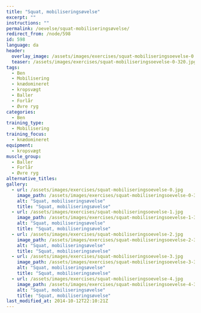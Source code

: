 ```yaml
---
title: "Squat, mobiliseringsøvelse"
excerpt: ""
instructions: ""
permalink: /oevelse/squat-mobiliseringsøvelse/
redirect_from: /node/598
id: 598
language: da
header:
  overlay_image: /assets/images/exercises/squat-mobiliseringsoevelse-0.jpg
  teaser: /assets/images/exercises/squat-mobiliseringsoevelse-0-320.jpg
tags:
  - Ben
  - Mobilisering
  - knædomineret
  - kropsvægt
  - Baller
  - Forlår
  - Øvre ryg
categories:
  - Ben
training_type: 
  - Mobilisering
training_focus: 
  - knædomineret
equipment:
  - kropsvægt
muscle_group:
  - Baller
  - Forlår
  - Øvre ryg
alternative_titles:
gallery:
  - url: /assets/images/exercises/squat-mobiliseringsoevelse-0.jpg
    image_path: /assets/images/exercises/squat-mobiliseringsoevelse-0-320.jpg
    alt: "Squat, mobiliseringsøvelse"
    title: "Squat, mobiliseringsøvelse"
  - url: /assets/images/exercises/squat-mobiliseringsoevelse-1.jpg
    image_path: /assets/images/exercises/squat-mobiliseringsoevelse-1-320.jpg
    alt: "Squat, mobiliseringsøvelse"
    title: "Squat, mobiliseringsøvelse"
  - url: /assets/images/exercises/squat-mobiliseringsoevelse-2.jpg
    image_path: /assets/images/exercises/squat-mobiliseringsoevelse-2-320.jpg
    alt: "Squat, mobiliseringsøvelse"
    title: "Squat, mobiliseringsøvelse"
  - url: /assets/images/exercises/squat-mobiliseringsoevelse-3.jpg
    image_path: /assets/images/exercises/squat-mobiliseringsoevelse-3-320.jpg
    alt: "Squat, mobiliseringsøvelse"
    title: "Squat, mobiliseringsøvelse"
  - url: /assets/images/exercises/squat-mobiliseringsoevelse-4.jpg
    image_path: /assets/images/exercises/squat-mobiliseringsoevelse-4-320.jpg
    alt: "Squat, mobiliseringsøvelse"
    title: "Squat, mobiliseringsøvelse"
last_modified_at: 2014-10-12T22:10:21Z
---
```



